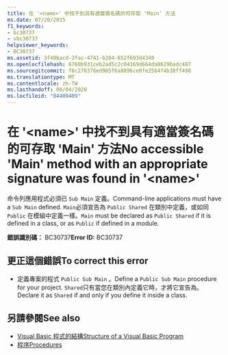 ```yaml
---
title: 在 '<name>' 中找不到具有適當簽名碼的可存取 'Main' 方法
ms.date: 07/20/2015
f1_keywords:
- bc30737
- vbc30737
helpviewer_keywords:
- BC30737
ms.assetid: 3f40bacd-3fac-4741-b204-852f693d4340
ms.openlocfilehash: 6760b931ceb2ad5c2c04169d664da8629badc487
ms.sourcegitcommit: f8c270376ed905f6a8896ce0fe25b4f4b38ff498
ms.translationtype: MT
ms.contentlocale: zh-TW
ms.lasthandoff: 06/04/2020
ms.locfileid: "84409409"
---
```

# <a name="no-accessible-main-method-with-an-appropriate-signature-was-found-in-name"></a><span data-ttu-id="5b0e3-102">在 '\<name>' 中找不到具有適當簽名碼的可存取 'Main' 方法</span><span class="sxs-lookup"><span data-stu-id="5b0e3-102">No accessible 'Main' method with an appropriate signature was found in '\<name>'</span></span>
<span data-ttu-id="5b0e3-103">命令列應用程式必須已 `Sub Main` 定義。</span><span class="sxs-lookup"><span data-stu-id="5b0e3-103">Command-line applications must have a `Sub Main` defined.</span></span> <span data-ttu-id="5b0e3-104">`Main`必須宣告為 `Public Shared` 在類別中定義，或如同 `Public` 在模組中定義一樣。</span><span class="sxs-lookup"><span data-stu-id="5b0e3-104">`Main` must be declared as `Public Shared` if it is defined in a class, or as `Public` if defined in a module.</span></span>  
  
 <span data-ttu-id="5b0e3-105">**錯誤識別碼：** BC30737</span><span class="sxs-lookup"><span data-stu-id="5b0e3-105">**Error ID:** BC30737</span></span>  
  
## <a name="to-correct-this-error"></a><span data-ttu-id="5b0e3-106">更正這個錯誤</span><span class="sxs-lookup"><span data-stu-id="5b0e3-106">To correct this error</span></span>  
  
- <span data-ttu-id="5b0e3-107">定義專案的程式 `Public Sub Main` 。</span><span class="sxs-lookup"><span data-stu-id="5b0e3-107">Define a `Public Sub Main` procedure for your project.</span></span> <span data-ttu-id="5b0e3-108">`Shared`只有當您在類別內定義它時，才將它宣告為。</span><span class="sxs-lookup"><span data-stu-id="5b0e3-108">Declare it as `Shared` if and only if you define it inside a class.</span></span>  
  
## <a name="see-also"></a><span data-ttu-id="5b0e3-109">另請參閱</span><span class="sxs-lookup"><span data-stu-id="5b0e3-109">See also</span></span>

- [<span data-ttu-id="5b0e3-110">Visual Basic 程式的結構</span><span class="sxs-lookup"><span data-stu-id="5b0e3-110">Structure of a Visual Basic Program</span></span>](../../programming-guide/program-structure/structure-of-a-visual-basic-program.md)
- [<span data-ttu-id="5b0e3-111">程序</span><span class="sxs-lookup"><span data-stu-id="5b0e3-111">Procedures</span></span>](../../programming-guide/language-features/procedures/index.md)
